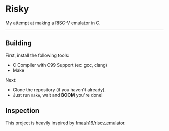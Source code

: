 # Risky
My attempt at making a RISC-V emulator in C.

<hr>

## Building
First, install the following tools:
- C Compiler with C99 Support (ex: gcc, clang)
- Make

Next:
- Clone the repository (if you haven't already).
- Just run `make`, wait and **BOOM** you're done!

## Inspection

This project is heavily inspired by [fmash16/riscv_emulator](https://github.com/fmash16/riscv_emulator.git).
